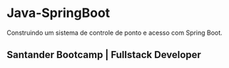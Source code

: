 # Java-SpringBoot
Construindo um sistema de controle de ponto e acesso com Spring Boot.
## Santander Bootcamp | Fullstack Developer ##
